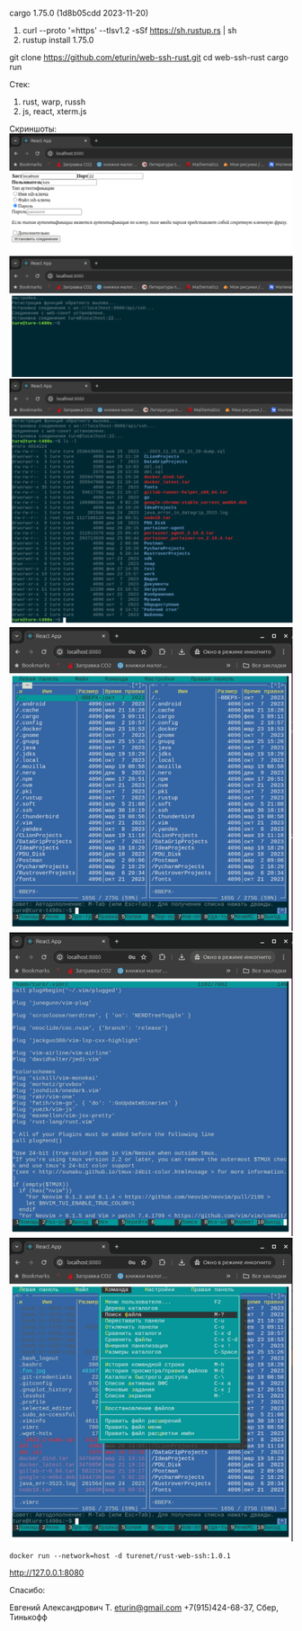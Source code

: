 cargo 1.75.0 (1d8b05cdd 2023-11-20)
1. curl --proto '=https' --tlsv1.2 -sSf https://sh.rustup.rs | sh
2. rustup install 1.75.0

git clone https://github.com/eturin/web-ssh-rust.git
cd web-ssh-rust
cargo run



Стек:
1. rust, warp, russh
2. js, react, xterm.js

Скриншоты:
![alt text](https://github.com/eturin/web-ssh-rust/blob/main/screenshots/1.%20Login.png)
![alt text](https://github.com/eturin/web-ssh-rust/blob/main/screenshots/2.%20Connected.png)
![alt text](https://github.com/eturin/web-ssh-rust/blob/main/screenshots/3.%20Cyrillic.png)
![alt text](https://github.com/eturin/web-ssh-rust/blob/main/screenshots/4.%20AutoResize.png)
![alt text](https://github.com/eturin/web-ssh-rust/blob/main/screenshots/5.%20Work%20F3%20and%20etc.png)
![alt text](https://github.com/eturin/web-ssh-rust/blob/main/screenshots/6.%20Mouse%20click.png)

```
docker run --network=host -d turenet/rust-web-ssh:1.0.1
```
http://127.0.0.1:8080

Спасибо:

Евгений Александрович Т.
eturin@gmail.com
+7(915)424-68-37, Сбер, Тинькофф
